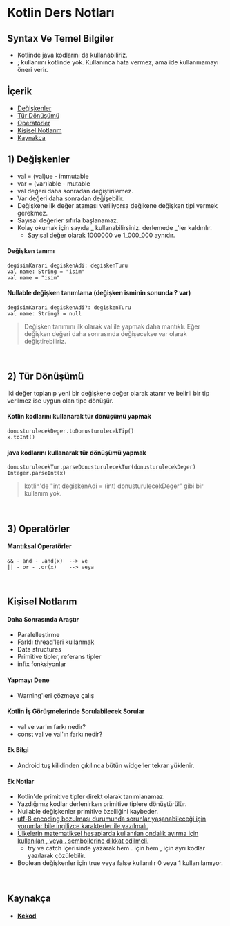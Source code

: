 # Kotlin Ders Notları 
## Syntax Ve Temel Bilgiler
+ Kotlinde java kodlarını da kullanabiliriz.
+ ; kullanımı kotlinde yok. Kullanınca hata vermez, ama ide kullanmamayı öneri verir.

## İçerik
+ [Değişkenler](https://github.com/MBugrahanARIK/Kotlin#1-de%C4%9Fi%C5%9Fkenler)
+ [Tür Dönüşümü](https://github.com/MBugrahanARIK/Kotlin#2-t%C3%BCr-d%C3%B6n%C3%BC%C5%9F%C3%BCm%C3%BC)
+ [Operatörler](https://github.com/MBugrahanARIK/Kotlin#3-operat%C3%B6rler)
+ [Kişisel Notlarım](https://github.com/MBugrahanARIK/Kotlin#ki%C5%9Fisel-notlar%C4%B1m)
+ [Kaynakça](https://github.com/MBugrahanARIK/Kotlin#kaynak%C3%A7a)

## 1) Değişkenler

+ val = (val)ue - immutable
+ var = (var)iable - mutable
+ val değeri daha sonradan değiştirilemez.
+ Var değeri daha sonradan değişebilir.
+ Değişkene ilk değer ataması veriliyorsa değikene değişken tipi vermek gerekmez.
+ Sayısal değerler sıfırla başlanamaz.
+ Kolay okumak için sayıda _ kullanabilirsiniz. derlemede _'ler kaldırılır.
	+ Sayısal değer olarak 1000000 ve 1_000_000 aynıdır.

#### Değişken tanımı
	degisimKarari degiskenAdi: degiskenTuru
	val name: String = "isim"
	val name = "isim"
		
#### Nullable değişken tanımlama (değişken isminin sonunda ? var)
	degisimKarari degiskenAdi?: degiskenTuru
	val name: String? = null

> Değişken tanımını ilk olarak val ile yapmak daha mantıklı. Eğer değişken değeri daha sonrasında değişecekse var olarak değiştirebiliriz.

<br>

## 2) Tür Dönüşümü
İki değer toplanıp yeni bir değişkene değer olarak atanır ve belirli bir tip verilmez ise uygun olan tipe dönüşür.
	
#### Kotlin kodlarını kullanarak tür dönüşümü yapmak
	donusturulecekDeger.toDonusturulecekTip()
	x.toInt()
#### java kodlarını kullanarak tür dönüşümü yapmak
	donusturulecekTur.parseDonusturulecekTur(donusturulecekDeger)
	Integer.parseInt(x)
> kotlin'de "int degiskenAdi = (int) donusturulecekDeger" gibi bir kullanım yok.

<br>

## 3) Operatörler
#### Mantıksal Operatörler
	&& - and - .and(x)	--> ve
	|| - or - .or(x)	--> veya

<br>

## Kişisel Notlarım
#### Daha Sonrasında Araştır
+ Paralelleştirme
+ Farklı thread'leri kullanmak
+ Data structures
+ Primitive tipler, referans tipler
+ infix fonksiyonlar
#### Yapmayı Dene
+ Warning'leri çözmeye çalış
#### Kotlin İş Görüşmelerinde Sorulabilecek Sorular
+ val ve var'ın farkı nedir?
+ const val ve val'ın farkı nedir?
#### Ek Bilgi
+ Android tuş kilidinden çıkılınca bütün widge'ler tekrar yüklenir.
#### Ek Notlar
+ Kotlin'de primitive tipler direkt olarak tanımlanamaz.
+ Yazdığımız kodlar derlenirken primitive tiplere dönüştürülür.
+ Nullable değişkenler primitive özelliğini kaybeder.
+ [utf-8 encoding bozulması durumunda sorunlar yaşanabileceği için yorumlar bile ingilizce karakterler ile yazılmalı.](https://www.youtube.com/watch?v=eYDZFqnOGC8&t=3226s)
+ [Ülkelerin matematiksel hesaplarda kullanılan ondalık ayırma için kullanılan , veya . sembollerine dikkat edilmeli.](https://youtu.be/eYDZFqnOGC8?t=4984)
	+ try ve catch içerisinde yazarak hem . için hem , için ayrı kodlar yazılarak çözülebilir.
+ Boolean değişkenler için true veya false kullanılır 0 veya 1 kullanılamıyor.

<br>

## Kaynakça
+ #### [Kekod](https://www.youtube.com/@KeKod)

